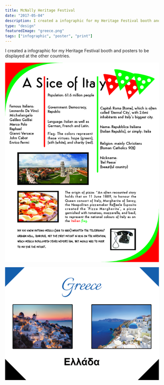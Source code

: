 ```yaml
---
title: McNally Heritage Festival
date: "2017-05-04"
description: I created a infographic for my Heritage Festival booth and posters to be displayed at the other countries.
type: "design"
featuredImage: "greece.png"
tags: ["infographic", "poster", "print"]
---
```


I created a infographic for my Heritage Festival booth and posters to be displayed at the other countries.

![Italy infographic](infographic-01.jpg "Italy infographic")

![Greece poster](greece.png "Greece poster")
